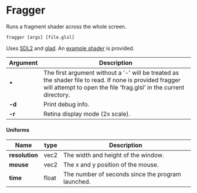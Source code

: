 # Fragger
Runs a fragment shader across the whole screen.

```
fragger [args] [file.glsl]
```

Uses [SDL2](https://libsdl.org) and [glad](http://glad.dav1d.de/). An [example shader](https://github.com/benhenshaw/fragger/blob/master/creation.glsl) is provided.

| Argument | Description |
| ---      | --- |
| **\***   | The first argument without a '-' will be treated as the shader file to read. If none is provided fragger will attempt to open the file 'frag.glsl' in the current directory. |
| **-d**   | Print debug info. |
| **-r**   | Retina display mode (2x scale). |

#### Uniforms

| Name           | type  | Description |
| ---            | ---   | --- |
| **resolution** | vec2  | The width and height of the window. |
| **mouse**      | vec2  | The x and y position of the mouse. |
| **time**       | float | The number of seconds since the program launched. |

